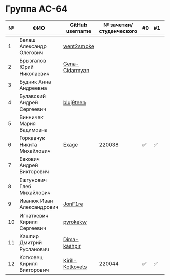# Группа АС-64

|№|ФИО|GitHub username|№ зачетки/студенческого|#0|#1|#2|#3|#4|#5|#5|#6|#7|
|---|---|---|---|---|---|---|---|---|---|---|---|---|
|1|Белаш Александр Олегович|[went2smoke](https://github.com/went2smoke) | | | | | | | | | |
|2|Брызгалов Юрий Николаевич|[Gena-Cidarmyan](https://github.com/Gena-Cidarmyan) | | | | | | | | | |
|3|Будник Анна Андреевна| | | | | | | | | | |
|4|Булавский Андрей Сергеевич|[bluj9teen](https://github.com/bluj9teen)| | | | | | | | | |
|5|Винничек Мария Вадимовна| | | | | | | | | | |
|6|Горкавчук Никита Михайлович|[Exage](https://github.com/Exage) | [220038](./trunk/AS-220038/) | :white_check_mark: | :white_check_mark: | | | | | | |
|7|Евкович Андрей Викторович| | | | | | | | | | |
|8|Ежгунович Глеб Михайлович| | | | | | | | | | |
|9|Иванюк Иван Александрович|[JonF1re](https://github.com/JonF1re) | | | | | | | | | |
|10|Игнаткевич Кирилл Сергеевич|[pyrokekw](https://github.com/pyrokekw) | | | | | | | | | |
|11|Кашпир Дмитрий Русланович| [Dima-kashpir](https://github.com/Dima-kashpir)| | | | | | | | | |
|12|Котковец Кирилл Викторович|[Kirill-Kotkovets](https://github.com/Kirill-Kotkovets) | 220044|:white_check_mark: |:white_check_mark: |:white_check_mark: |:white_check_mark:| | | | |

